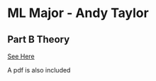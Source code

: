# ML Major - Andy Taylor

## Part B Theory
[See Here](https://docs.google.com/document/d/1_TgkXT4iKXPOM6qUKo2jiotFuXdQ0EFmPfr9MDSgBpo/edit?usp=sharing)

A pdf is also included
